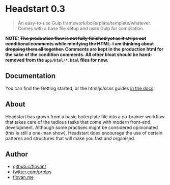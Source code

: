 # Headstart 0.3


> An easy-to-use Gulp framework/boilerplate/template/whatever.
  Comes with a base file setup and uses Gulp for compilation.

__NOTE: <del>The production flow is not fully finished yet as it strips out conditional comments while minifying the HTML. I am thinking about dropping them all together.</del> Comments are kept in the production html for the sake of the condition comments. All other bloat should be hand-removed from the `app/html/*.html` files for now.__

## Documentation

You can find the Getting started, or the html/js/scss guides [in the docs](https://github.com/flovan/Headstart/tree/master/docs).

## About

Headstart has grown from a basic boilerplate file into a no-brainer workflow that takes care of the tedious tasks that come with modern front-end development.
Although some practises might be considered opinionated (this is still a one-man show), Headstart does encourage the use of certain patterns and structures that will make you fast and organised.

## Author

 + [github.c/flovan/](https://github.com/flovan/)
 + [twitter.com/prplps](https://twitter.com/prplps)
 + [flovan.me](http://flovan.me)
